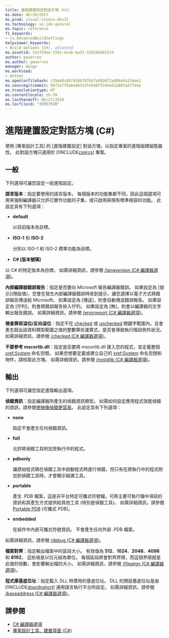 ```yaml
---
title: 進階建置設定對話方塊 (C#)
ms.date: 06/20/2017
ms.prod: visual-studio-dev15
ms.technology: vs-ide-general
ms.topic: reference
f1_keywords:
- cs.AdvancedBuildSettings
helpviewer_keywords:
- Build options [C#], advanced
ms.assetid: 141f2dee-1563-4ce6-ba37-32920b082519
author: gewarren
ms.author: gewarren
manager: douge
ms.workload:
- dotnet
ms.openlocfilehash: c39e68c05f438b787bb7a0930f2ad0ba6a324ee1
ms.sourcegitcommit: 0bf2aff6abe485e3fe940f5344a62a885ad7f44e
ms.translationtype: HT
ms.contentlocale: zh-TW
ms.lasthandoff: 06/27/2018
ms.locfileid: "37057530"
---
```

# <a name="advanced-build-settings-dialog-box-c"></a>進階建置設定對話方塊 (C#)

使用 [專案設計工具] 的 [進階建置設定] 對話方塊，以指定專案的進階組建組態屬性。 此對話方塊只適用於 [!INCLUDE[csprcs](../../data-tools/includes/csprcs_md.md)] 專案。

## <a name="general"></a>一般

 下列選項可讓您設定一般進階設定。

 **語言版本**：指定要使用的語言版本。 每個版本的功能集都不同，因此這個選項可用來強制編譯器只允許已實作功能的子集，或只啟用與現有標準相容的功能。 此設定具有下列選項：

 - **default**

   以目前版本為目標。

- **ISO-1** 和 **ISO-2**

  分別以 ISO-1 和 ISO-2 標準功能為目標。

- **C# [版本號碼]**

 以 C# 的特定版本為目標。 如需詳細資訊，請參閱 [/langversion (C# 編譯器選項)](/dotnet/csharp/language-reference/compiler-options/langversion-compiler-option)。


 **內部編譯器錯誤報告**：指定是否要向 Microsoft 報告編譯器錯誤。 如果設定為 [提示]\(預設值)，您會在發生內部編譯器錯誤時收到提示，讓您選擇以電子方式將錯誤報告傳送給 Microsoft。 如果設定為 [傳送]，則會自動傳送錯誤報告。 如果設定為 [佇列]，則會將錯誤報告排入佇列。 如果設定為 [無]，則會以編譯器的文字輸出報告錯誤。 如需詳細資訊，請參閱 [/errorreport (C# 編譯器選項)](/dotnet/csharp/language-reference/compiler-options/errorreport-compiler-option)。

 **檢查算術溢位/反向溢位**：指定不在 [checked](/dotnet/csharp/language-reference/keywords/checked) 或 [unchecked](/dotnet/csharp/language-reference/keywords/unchecked) 關鍵字範圍內，且會產生超出該資料類型範圍之值的整數算術運算式，是否會導致執行階段例外狀況。 如需詳細資訊，請參閱 [/checked (C# 編譯器選項)](/dotnet/csharp/language-reference/compiler-options/checked-compiler-option)。

 **不要參考 mscorlib.dll**：指定是否要將 mscorlib.dll 匯入您的程式，並定義整個 <xref:System> 命名空間。 如果您想要定義或建立自己的 <xref:System> 命名空間和物件，請核取此方塊。 如需詳細資訊，請參閱 [/nostdlib (C# 編譯器選項)](/dotnet/csharp/language-reference/compiler-options/nostdlib-compiler-option)。

## <a name="output"></a>輸出

 下列選項可讓您指定進階輸出選項。

 **偵錯資訊**：指定編譯器所產生的偵錯資訊類型。 如需如何設定應用程式效能偵錯的資訊，請參閱[使映像偵錯更容易](/dotnet/framework/debug-trace-profile/making-an-image-easier-to-debug)。 此設定具有下列選項：

- **none**

  指定不會產生任何偵錯資訊。

- **full**

  允許將偵錯工具附加至執行中的程式。

- **pdbonly**

  讓原始程式碼在偵錯工具中啟動程式時進行偵錯，但只有在將執行中的程式附加到偵錯工具時，才會顯示組譯工具。
- **portable**

  產生 .PDB 檔案，這是非平台特定可攜式符號檔，可將主要可執行檔中項目的資訊和其產生方式提供給其他工具 (特別是偵錯工具)。 如需詳細資訊，請參閱 [Portable PDB](https://github.com/dotnet/core/blob/master/Documentation/diagnostics/portable_pdb.md) (可攜式 PDB)。

- **embedded**

  在組件中內嵌可攜式符號資訊。 不會產生任何外部 .PDB 檔案。

如需詳細資訊，請參閱 [/debug (C# 編譯器選項)](/dotnet/csharp/language-reference/compiler-options/debug-compiler-option)。

**檔案對齊**：指定輸出檔案中的區段大小。 有效值為 **512**、**1024**、**2048**、**4096** 和 **8192**。 這些值是以位元組為單位。 每個區段將會對齊界限，而這個界限就是此值的倍數，會影響輸出檔的大小。 如需詳細資訊，請參閱 [/filealign (C# 編譯器選項)](/dotnet/csharp/language-reference/compiler-options/filealign-compiler-option)。

**程式庫基底位址**：指定載入 DLL 時慣用的基底位址。 DLL 的預設基底位址是由 [!INCLUDE[dnprdnshort](../../code-quality/includes/dnprdnshort_md.md)] 通用語言執行平台所設定。 如需詳細資訊，請參閱 [/baseaddress (C# 編譯器選項)](/dotnet/csharp/language-reference/compiler-options/baseaddress-compiler-option)。

## <a name="see-also"></a>請參閱

- [C# 編譯器選項](/dotnet/csharp/language-reference/compiler-options/index)
- [專案設計工具、建置頁面 (C#)](../../ide/reference/build-page-project-designer-csharp.md)